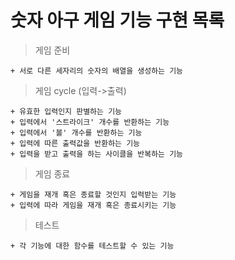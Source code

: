 # 숫자 아구 게임 기능 구현 목록

> 게임 준비

    + 서로 다른 세자리의 숫자의 배열을 생성하는 기능

> 게임 cycle (입력->출력)

    + 유효한 입력인지 판별하는 기능
    + 입력에서 '스트라이크' 개수를 반환하는 기능
    + 입력에서 '볼' 개수를 반환하는 기능
    + 입력에 따른 출력값을 반환하는 기능
    + 입력을 받고 출력을 하는 사이클을 반복하는 기능

> 게임 종료

    + 게임을 재개 혹은 종료할 것인지 입력받는 기능
    + 입력에 따라 게임을 재개 혹은 종료시키는 기능

> 테스트

    + 각 기능에 대한 함수를 테스트할 수 있는 기능
